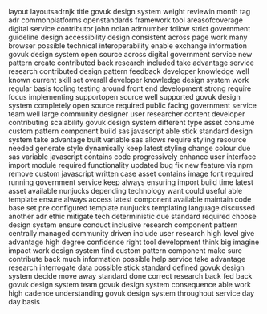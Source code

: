 layout layoutsadrnjk title govuk design system weight reviewin month tag adr commonplatforms openstandards framework tool areasofcoverage digital service contributor john nolan adrnumber follow strict government guideline design accessibility design consistent across page work many browser possible technical interoperability enable exchange information govuk design system open source across digital government service new pattern create contributed back research included take advantage service research contributed design pattern feedback developer knowledge well known current skill set overall developer knowledge design system work regular basis tooling testing around front end development strong require focus implementing supportopen source well supported govuk design system completely open source required public facing government service team well large community designer user researcher content developer contributing scalability govuk design system different type asset consume custom pattern component build sas javascript able stick standard design system take advantage built variable sas allows require styling resource needed generate style dynamically keep latest styling change colour due sas variable javascript contains code progressively enhance user interface import module required functionality updated bug fix new feature via npm remove custom javascript written case asset contains image font required running government service keep always ensuring import build time latest asset available nunjucks depending technology want could useful able template ensure always access latest component available maintain code base set pre configured template nunjucks templating language discussed another adr ethic mitigate tech deterministic due standard required choose design system ensure conduct inclusive research component pattern centrally managed community driven include user research high level give advantage high degree confidence right tool development think big imagine impact work design system find custom pattern component make sure contribute back much information possible help service take advantage research interrogate data possible stick standard defined govuk design system decide move away standard done correct research back fed back govuk design system team govuk design system consequence able work high cadence understanding govuk design system throughout service day day basis
